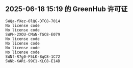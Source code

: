 ## 2025-06-18 15:19 的 GreenHub 许可证
```
SWQa-fXez-OlQG-DTC8-7014
No license code
No license code
SWPH-2XOU-CMaN-TGC8-E079
No license code
No license code
No license code
No license code
SWNf-R7g0-F5LK-BqC8-1C72
SWNb-KARi-99C1-KLC8-E14D
```
